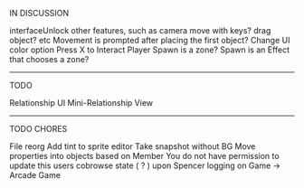 IN DISCUSSION

interfaceUnlock other features, such as camera move with keys? drag object? etc
Movement is prompted after placing the first object?
Change UI color option
Press X to Interact
Player Spawn is a zone?
Spawn is an Effect that chooses a zone?

---
TODO

Relationship UI
  Mini-Relationship View

---
TODO CHORES 

File reorg
Add tint to sprite editor
Take snapshot without BG
Move properties into objects based on Member
You do not have permission to update this users cobrowse state ( ? ) upon Spencer logging on 
Game -> Arcade Game